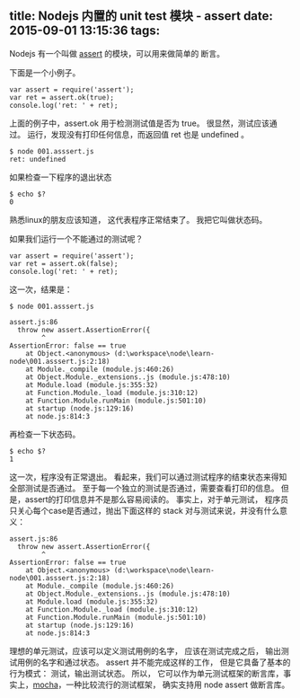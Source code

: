 title: Nodejs 内置的 unit test 模块 - assert
date: 2015-09-01 13:15:36
tags:
---

Nodejs 有一个叫做 [assert](https://nodejs.org/api/assert.html) 的模块，可以用来做简单的 断言。 

下面是一个小例子。

```
var assert = require('assert');
var ret = assert.ok(true); 
console.log('ret: ' + ret);
```
上面的例子中，assert.ok 用于检测测试值是否为 true。 很显然，测试应该通过。
运行，发现没有打印任何信息，而返回值 ret 也是 undefined 。
```
$ node 001.asssert.js
ret: undefined
```
如果检查一下程序的退出状态
```
$ echo $?
0
```
熟悉linux的朋友应该知道， 这代表程序正常结束了。 我把它叫做状态码。

如果我们运行一个不能通过的测试呢？
```
var assert = require('assert');
var ret = assert.ok(false); 
console.log('ret: ' + ret);
```
这一次，结果是：
```
$ node 001.asssert.js

assert.js:86
  throw new assert.AssertionError({
        ^
AssertionError: false == true
    at Object.<anonymous> (d:\workspace\node\learn-node\001.asssert.js:2:18)
    at Module._compile (module.js:460:26)
    at Object.Module._extensions..js (module.js:478:10)
    at Module.load (module.js:355:32)
    at Function.Module._load (module.js:310:12)
    at Function.Module.runMain (module.js:501:10)
    at startup (node.js:129:16)
    at node.js:814:3
```

再检查一下状态码。

```
$ echo $?
1
```
这一次，程序没有正常退出。 
看起来，我们可以通过测试程序的结束状态来得知全部测试是否通过。
至于每一个独立的测试是否通过，需要查看打印的信息。 但是，assert的打印信息并不是那么容易阅读的。 事实上，对于单元测试， 程序员只关心每个case是否通过，抛出下面这样的 stack 对与测试来说，并没有什么意义：


```
assert.js:86
  throw new assert.AssertionError({
        ^
AssertionError: false == true
    at Object.<anonymous> (d:\workspace\node\learn-node\001.asssert.js:2:18)
    at Module._compile (module.js:460:26)
    at Object.Module._extensions..js (module.js:478:10)
    at Module.load (module.js:355:32)
    at Function.Module._load (module.js:310:12)
    at Function.Module.runMain (module.js:501:10)
    at startup (node.js:129:16)
    at node.js:814:3
```

理想的单元测试，应该可以定义测试用例的名字， 应该在测试完成之后， 输出测试用例的名字和通过状态。 assert 并不能完成这样的工作， 但是它具备了基本的行为模式： 测试，输出测试状态。 所以， 它可以作为单元测试框架的断言库，事实上，[mocha](https://mochajs.org/)，一种比较流行的测试框架， 确实支持用 node assert 做断言库。




